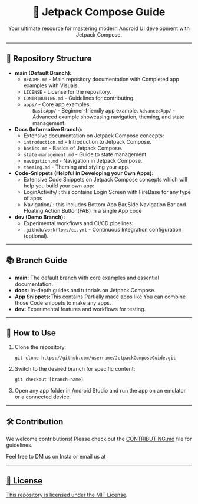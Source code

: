 <h1 align="center">📱 Jetpack Compose Guide</h1>
<p align="center">Your ultimate resource for mastering modern Android UI development with Jetpack Compose.</p>

---

<h2>📂 Repository Structure</h2>

<ul>
  <li>
    <strong>main (Default Branch):</strong>
    <ul>
      <li><code>README.md</code> - Main repository documentation with Completed app examples with Visuals.</li>
      <li><code>LICENSE</code> - License for the repository.</li>
      <li><code>CONTRIBUTING.md</code> - Guidelines for contributing.</li>
      <li>
        <code>apps/</code> - Core app examples:
        <ul>
          <code>BasicApp/</code> - Beginner-friendly app example.
          <code>AdvancedApp/</code> - Advanced example showcasing navigation, theming, and state management.
        </ul>
      </li>
    </ul>
  </li>

  <li>
    <strong>Docs (Informative Branch):</strong>
    <ul>
      <li>Extensive documentation on Jetpack Compose concepts:</li>
      <li><code>introduction.md</code> - Introduction to Jetpack Compose.</li>
      <li><code>basics.md</code> - Basics of Jetpack Compose.</li>
      <li><code>state-management.md</code> - Guide to state management.</li>
      <li><code>navigation.md</code> - Navigation in Jetpack Compose.</li>
      <li><code>theming.md</code> - Theming and styling your app.</li>
    </ul>
  </li>

  <li>
    <strong>Code-Snippets (Helpful in Developing your Own Apps):</strong>
    <ul>
      <li>Extensive Code Snippets on Jetpack Compose concepts which will help you build your own app:</li>
      <li>LoginActivity/ : this contains Login Screen with FireBase for any type of apps</li>
      <li>Navigation/    : this includes Bottom App Bar,Side Navigation Bar and Floating Action Button(FAB) in a single App code</li>
    </ul>
  </li>


  <li>
    <strong>dev (Demo Branch):</strong>
    <ul>
      <li>Experimental workflows and CI/CD pipelines:</li>
      <li><code>.github/workflows/ci.yml</code> - Continuous Integration configuration (optional).</li>
    </ul>
  </li>
</ul>

---

<h2>📚 Branch Guide</h2>

<ul>
  <li><strong>main:</strong> The default branch with core examples and essential documentation.</li>
  <li><strong>docs:</strong> In-depth guides and tutorials on Jetpack Compose.</li>
  <li><strong>App Snippets:</strong>This contains Partially made apps like You can combine those Code snippets to make any apps.</li>
  <li><strong>dev:</strong> Experimental features and workflows for testing.</li>
</ul>

---

<h2>🚀 How to Use</h2>

<ol>
  <li>Clone the repository:
    <pre><code>git clone https://github.com/username/JetpackComposeGuide.git</code></pre>
  </li>
  <li>Switch to the desired branch for specific content:
    <pre><code>git checkout [branch-name]</code></pre>
  </li>
  <li>Open any app folder in Android Studio and run the app on an emulator or a connected device.</li>
</ol>

---

<h2>🛠️ Contribution</h2>

<p>We welcome contributions! Please check out the <a href="CONTRIBUTING.md">CONTRIBUTING.md</a> file for guidelines.</p>
<p>Feel free to DM us on Insta or email us at <a href="ap8548328@gmail.com"</p>

---

<h2>📜 License</h2>

<p>This repository is licensed under the <a href="LICENSE">MIT License</a>.</p>
